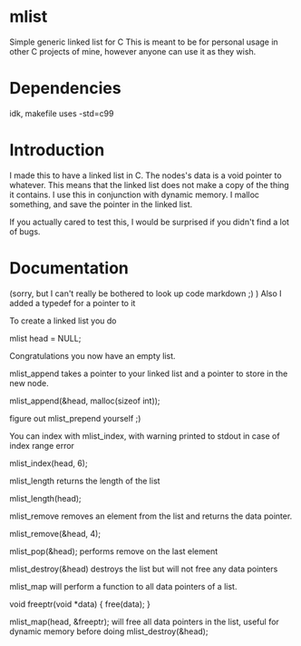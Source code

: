 # mlist
Simple generic linked list for C
This is meant to be for personal usage in other C projects of mine, however anyone can use it as they wish.

# Dependencies
idk, makefile uses -std=c99

# Introduction
I made this to have a linked list in C. 
The nodes's data is a void pointer to whatever. This means that the linked list does not make a copy of the thing it contains. I use this in conjunction with dynamic memory. I malloc something, and save the pointer in the linked list.

If you actually cared to test this, I would be surprised if you didn't find a lot of bugs.

# Documentation
(sorry, but I can't really be bothered to look up code markdown ;) )
Also I added a typedef for a pointer to it

To create a linked list you do

mlist head = NULL;

Congratulations you now have an empty list.

mlist_append takes a pointer to your linked list and a pointer to store in the new node.

mlist_append(&head, malloc(sizeof int));

figure out mlist_prepend yourself ;)

You can index with mlist_index, with warning printed to stdout in case of index range error

mlist_index(head, 6);

mlist_length returns the length of the list

mlist_length(head);

mlist_remove removes an element from the list and returns the data pointer.

mlist_remove(&head, 4);

mlist_pop(&head); performs remove on the last element

mlist_destroy(&head) destroys the list but will not free any data pointers

mlist_map will perform a function to all data pointers of a list.

void freeptr(void *data)
{
	free(data);
}

mlist_map(head, &freeptr); will free all data pointers in the list, useful for dynamic memory before doing mlist_destroy(&head);

